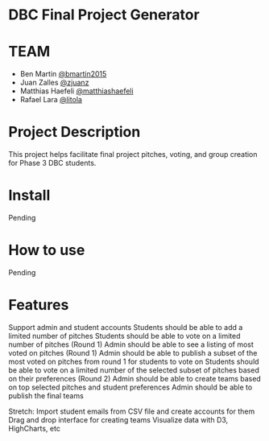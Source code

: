 # DBC Final Project Generator

# TEAM
* Ben Martin [@bmartin2015](https://www.github.com/bmartin2015)
* Juan Zalles [@zjuanz](https://github.com/zjuanz)
* Matthias Haefeli [@matthiashaefeli](https://github.com/matthiashaefeli)
* Rafael Lara [@litola](https://github.com/litola)

# Project Description

This project helps facilitate final project pitches, voting, and group creation for Phase 3 DBC students.

# Install

Pending

# How to use

Pending

# Features

Support admin and student accounts
Students should be able to add a limited number of pitches
Students should be able to vote on a limited number of pitches (Round 1)
Admin should be able to see a listing of most voted on pitches (Round 1)
Admin should be able to publish a subset of the most voted on pitches from round 1 for students to vote on
Students should be able to vote on a limited number of  the selected subset of pitches based on their preferences (Round 2)
Admin should be able to create teams based on top selected pitches and student preferences
Admin should be able to publish the final teams

Stretch:
Import student emails from CSV file and create accounts for them
Drag and drop interface for creating teams
Visualize data with D3, HighCharts, etc